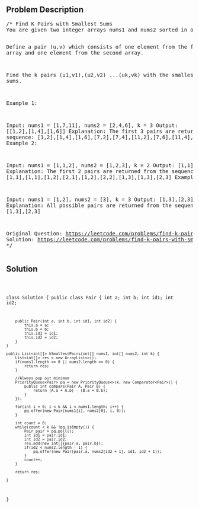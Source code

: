 <!--
<style>
  body { font-family: Arial, sans-serif; }
  .container { max-width: 100%; margin: auto; padding: 20px; }
  .comment-block { background-color: #f9f9f9; padding: 10px; border-left: 5px solid #ccc; max-width: 600px; margin: auto; word-wrap: break-word; white-space: pre-wrap; }
  .code-block { background-color: #f4f4f4; padding: 10px; border: 1px solid #ddd; }
</style>
-->

<div class='container'>
<h2>Problem Description</h2>
<div class='comment-block'>
<pre>
/* Find K Pairs with Smallest Sums
You are given two integer arrays nums1 and nums2 sorted in ascending order and an integer k.

Define a pair (u,v) which consists of one element from the first array and one element from the second array.

Find the k pairs (u1,v1),(u2,v2) ...(uk,vk) with the smallest sums.

Example 1:

Input: nums1 = [1,7,11], nums2 = [2,4,6], k = 3
Output: [[1,2],[1,4],[1,6]] 
Explanation: The first 3 pairs are returned from the sequence: 
             [1,2],[1,4],[1,6],[7,2],[7,4],[11,2],[7,6],[11,4],[11,6]
Example 2:

Input: nums1 = [1,1,2], nums2 = [1,2,3], k = 2
Output: [1,1],[1,1]
Explanation: The first 2 pairs are returned from the sequence: 
             [1,1],[1,1],[1,2],[2,1],[1,2],[2,2],[1,3],[1,3],[2,3]
Example 3:

Input: nums1 = [1,2], nums2 = [3], k = 3
Output: [1,3],[2,3]
Explanation: All possible pairs are returned from the sequence: [1,3],[2,3]

Original Question: https://leetcode.com/problems/find-k-pairs-with-smallest-sums/description/
Solution: https://leetcode.com/problems/find-k-pairs-with-smallest-sums/discuss/84551/simple-Java-O(KlogK)-solution-with-explanation
*/
</pre>
</div>

<h2>Solution</h2>
<div class='code-block'>
<pre><code class='language-java'>

class Solution {
    public class Pair {
        int a;
        int b;
        int id1;
        int id2;
        
        public Pair(int a, int b, int id1, int id2) {
            this.a = a;
            this.b = b;
            this.id1 = id1;
            this.id2 = id2;
        }
    }
    
    public List<int[]> kSmallestPairs(int[] nums1, int[] nums2, int k) {
        List<int[]> res = new ArrayList<>();
        if(nums1.length == 0 || nums2.length == 0) {
            return res;
        }
        
        //Always pop out minimum
        PriorityQueue<Pair> pq = new PriorityQueue<>(k, new Comparator<Pair>() {
            public int compare(Pair A, Pair B) {
                return (A.a + A.b) - (B.a + B.b);
            }
        });
        
        for(int i = 0; i < k && i < nums1.length; i++) {
            pq.offer(new Pair(nums1[i], nums2[0], i, 0));
        }
        
        int count = 0;
        while(count < k && !pq.isEmpty()) {
            Pair pair = pq.poll();
            int id1 = pair.id1;
            int id2 = pair.id2;
            res.add(new int[]{pair.a, pair.b});
            if(id2 < nums2.length - 1) {
                pq.offer(new Pair(pair.a, nums2[id2 + 1], id1, id2 + 1));
            }
            count++;
        }
        
        return res;

    }
}
</code></pre>
</div>
</div>
